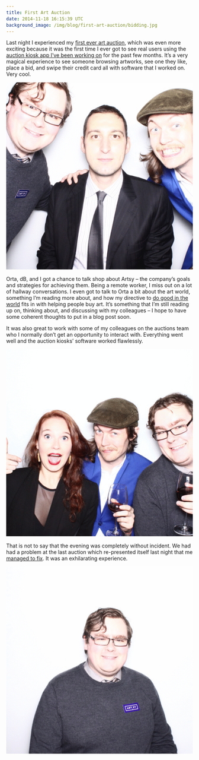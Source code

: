 ```yaml
---
title: First Art Auction
date: 2014-11-18 16:15:39 UTC
background_image: /img/blog/first-art-auction/bidding.jpg
---
```


Last night I experienced my [first ever art auction](https://artsy.net/feature/ici-benefit-auction-2014), which was even more exciting because it was the first time I ever got to see real users using the [auction kiosk app I’ve been working on](https://github.com/artsy/eidolon) for the past few months. It’s a very magical experience to see someone browsing artworks, see one they like, place a bid, and swipe their credit card all with software that I worked on. Very cool. 

<!-- more -->

![Orta, dB, and I](/img/blog/first-art-auction/ici-1.gif)

Orta, dB, and I got a chance to talk shop about Artsy – the company’s goals and strategies for achieving them. Being a remote worker, I miss out on a lot of hallway conversations. I even got to talk to Orta a bit about the art world, something I’m reading more about, and how my directive to [do good in the world](/blog/job-hunt/) fits in with helping people buy art. It’s something that I’m still reading up on, thinking about, and discussing with my colleagues – I hope to have some coherent thoughts to put in a blog post soon. 

It was also great to work with some of my colleagues on the auctions team who I normally don’t get an opportunity to interact with. Everything went well and the auction kiosks’ software worked flawlessly.

<img alt="Orta, Anna, and I" src="/img/blog/first-art-auction/ici-2.gif" class="img-responsive" />

That is not to say that the evening was completely without incident. We had had a problem at the last auction which re-presented itself last night that me [managed to fix](http://artsy.github.io/blog/2014/11/18/debugging-our-hardware-problem/). It was an exhilarating experience. 

<img alt="Just me" src="/img/blog/first-art-auction/ici-3.gif" class="img-responsive" />
